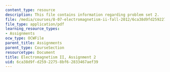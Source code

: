```yaml
---
content_type: resource
description: This file contains information regarding problem set 2.
file: /media/courses/8-07-electromagnetism-ii-fall-2012/6ca38d9fd25922758bf62833467aef39_MIT8_07F12_pset02.pdf
file_type: application/pdf
learning_resource_types:
- Assignments
ocw_type: OCWFile
parent_title: Assignments
parent_type: CourseSection
resourcetype: Document
title: Electromagnetism II, Assignment 2
uid: 6ca38d9f-d259-2275-8bf6-2833467aef39
---
```

